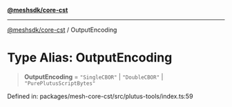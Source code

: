 [**@meshsdk/core-cst**](../README.md)

***

[@meshsdk/core-cst](../globals.md) / OutputEncoding

# Type Alias: OutputEncoding

> **OutputEncoding** = `"SingleCBOR"` \| `"DoubleCBOR"` \| `"PurePlutusScriptBytes"`

Defined in: packages/mesh-core-cst/src/plutus-tools/index.ts:59

